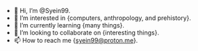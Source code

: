 - 👋 Hi, I’m @Syein99.
- 👀 I’m interested in {computers, anthropology, and prehistory}.
- 🌱 I’m currently learning {many things}.
- 💞️ I’m looking to collaborate on {interesting things}.
- 📫 How to reach me {syein99@proton.me}.

<!---
Syein99/Syein99 is a ✨ special ✨ repository because its `README.md` (this file) appears on your GitHub profile.
You can click the Preview link to take a look at your changes.
--->

